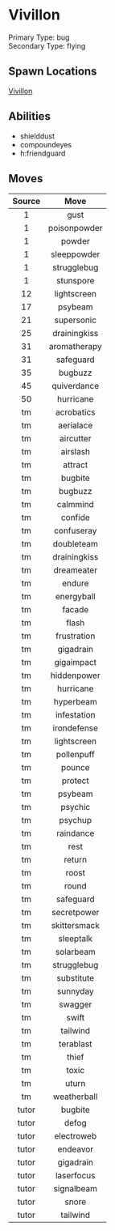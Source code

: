 # Vivillon  
Primary Type: bug  
Secondary Type: flying  
  
## Spawn Locations  
[Vivillon](/data/spawn_presets/vivillon.md)  
  
## Abilities  
  * shielddust
  * compoundeyes
  * h:friendguard
  
  
## Moves  
  
| Source | Move |  
|:---:|:---:|  
| 1 | gust |  
| 1 | poisonpowder |  
| 1 | powder |  
| 1 | sleeppowder |  
| 1 | strugglebug |  
| 1 | stunspore |  
| 12 | lightscreen |  
| 17 | psybeam |  
| 21 | supersonic |  
| 25 | drainingkiss |  
| 31 | aromatherapy |  
| 31 | safeguard |  
| 35 | bugbuzz |  
| 45 | quiverdance |  
| 50 | hurricane |  
| tm | acrobatics |  
| tm | aerialace |  
| tm | aircutter |  
| tm | airslash |  
| tm | attract |  
| tm | bugbite |  
| tm | bugbuzz |  
| tm | calmmind |  
| tm | confide |  
| tm | confuseray |  
| tm | doubleteam |  
| tm | drainingkiss |  
| tm | dreameater |  
| tm | endure |  
| tm | energyball |  
| tm | facade |  
| tm | flash |  
| tm | frustration |  
| tm | gigadrain |  
| tm | gigaimpact |  
| tm | hiddenpower |  
| tm | hurricane |  
| tm | hyperbeam |  
| tm | infestation |  
| tm | irondefense |  
| tm | lightscreen |  
| tm | pollenpuff |  
| tm | pounce |  
| tm | protect |  
| tm | psybeam |  
| tm | psychic |  
| tm | psychup |  
| tm | raindance |  
| tm | rest |  
| tm | return |  
| tm | roost |  
| tm | round |  
| tm | safeguard |  
| tm | secretpower |  
| tm | skittersmack |  
| tm | sleeptalk |  
| tm | solarbeam |  
| tm | strugglebug |  
| tm | substitute |  
| tm | sunnyday |  
| tm | swagger |  
| tm | swift |  
| tm | tailwind |  
| tm | terablast |  
| tm | thief |  
| tm | toxic |  
| tm | uturn |  
| tm | weatherball |  
| tutor | bugbite |  
| tutor | defog |  
| tutor | electroweb |  
| tutor | endeavor |  
| tutor | gigadrain |  
| tutor | laserfocus |  
| tutor | signalbeam |  
| tutor | snore |  
| tutor | tailwind |  
  
